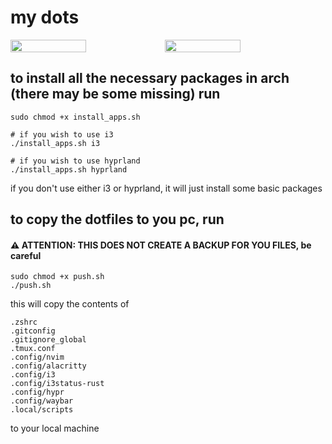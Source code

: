 # my dots
<div style="display: flex;">
  <img src="https://github.com/user-attachments/assets/be662c56-4974-4241-8789-b55806f7c7a2" width="49%">
  <img src="https://github.com/user-attachments/assets/f0b46ca2-f81d-485b-a944-ac5136152cf3" width="49%">
</div>

## to install all the necessary packages in arch (there may be some missing) run 
```
sudo chmod +x install_apps.sh

# if you wish to use i3
./install_apps.sh i3

# if you wish to use hyprland
./install_apps.sh hyprland
```
if you don't use either i3 or hyprland, it will just install some basic packages

## to copy the dotfiles to you pc, run 
#### ⚠️ **ATTENTION: THIS DOES NOT CREATE A BACKUP FOR YOU FILES**, be careful
```
sudo chmod +x push.sh
./push.sh
```
this will copy the contents of 
```
.zshrc 
.gitconfig 
.gitignore_global
.tmux.conf
.config/nvim
.config/alacritty
.config/i3
.config/i3status-rust
.config/hypr
.config/waybar
.local/scripts
```
to your local machine
